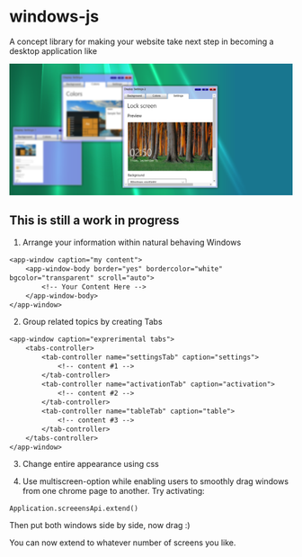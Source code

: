 # windows-js
A concept library for making your website take next step in becoming a desktop application like

![Example : Single Screen, Single Focus Desktop App](https://raw.githubusercontent.com/DanielSuissa/windows-js/master/images/single_screen.PNG)

## This is still a work in progress

1. Arrange your information within natural behaving Windows
```
<app-window caption="my content">
    <app-window-body border="yes" bordercolor="white" bgcolor="transparent" scroll="auto">
        <!-- Your Content Here -->
    </app-window-body>
</app-window>
```

2. Group related topics by creating Tabs
```
<app-window caption="exprerimental tabs">
    <tabs-controller>
        <tab-controller name="settingsTab" caption="settings">
            <!-- content #1 -->
        </tab-controller>
        <tab-controller name="activationTab" caption="activation">
            <!-- content #2 -->
        </tab-controller>
        <tab-controller name="tableTab" caption="table">
            <!-- content #3 -->
        </tab-controller>
    </tabs-controller>
</app-window>
```

3. Change entire appearance using css

4. Use multiscreen-option while enabling users to smoothly drag windows from one chrome page to another.
Try activating:
```
Application.screeensApi.extend()
```
Then put both windows side by side,
now drag :)

You can now extend to whatever number of screens you like.
